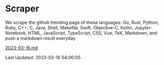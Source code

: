 # Scraper

We scrape the github trending page of these languages: Go, Rust, Python, Ruby, C++, C, Java, Shell, Makefile, Swift, Objective-C, Kotlin, Jupyter-Notebook, HTML, JavaScript, TypeScript, CSS, Vue, TeX, Markdown, and push a markdown result everyday.

[2023-03-16.md](https://github.com/yangwenmai/github-trending-backup/blob/master/2023-03-16.md)

Last Updated: 2023-03-16 04:00:05